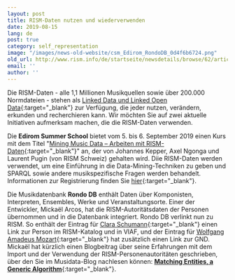 ```yaml
---
layout: post
title: RISM-Daten nutzen und wiederverwenden
date: 2019-08-15
lang: de
post: true
category: self_representation
image: "/images/news-old-website/csm_Edirom_RondoDB_0d4f6b6724.png"
old_url: http://www.rism.info/de/startseite/newsdetails/browse/62/article/64/using-and-reusing-rism-data.html
email: ''
author: ''
---
```



Die RISM-Daten - alle 1,1 Millionen Musikquellen sowie über 200.000 Normdateien - stehen als [Linked Data und Linked Open Data](https://opac.rism.info/index.php?id=10&L=0){:target="_blank"} zur Verfügung, die jeder nutzen, verändern, erkunden und recherchieren kann. Wir möchten Sie auf zwei aktuelle Initiativen aufmerksam machen, die die RISM-Daten verwenden.

Die **Edirom Summer School** bietet vom 5. bis 6. September 2019 einen Kurs mit dem Titel "[Mining Music Data – Arbeiten mit RISM-Daten](https://ess.uni-paderborn.de/2019/programm.html#mining){:target="_blank"}" an, der von Johannes Kepper, Axel Ngonga und Laurent Pugin (von RISM Schweiz) gehalten wird. Diie RISM-Daten werden verwendet, um eine Einführung in die Data-Mining-Techniken zu geben und SPARQL sowie andere musikspezifische Fragen werden behandelt. Informationen zur Registrierung finden Sie [hier](https://ess.uni-paderborn.de/2019/registrierung.html){:target="_blank"}.

Die Musikdatenbank **Rondo DB** enthält Daten über Komponisten, Interpreten, Ensembles, Werke und Veranstaltungsorte. Einer der Entwickler, Mickaël Arcos, hat die RISM-Autoritätsdaten der Personen übernommen und in die Datenbank integriert. Rondo DB verlinkt nun zu RISM. So enthält der Eintrag für [Clara Schumann](https://www.rondodb.com/people/150){:target="_blank"} einen Link zur Person im RISM-Katalog und in VIAF, und der Eintrag für [Wolfgang Amadeus Mozart](https://www.rondodb.com/people/525){:target="_blank"} hat zusätzlich einen Link zur GND. Mickaël hat kürzlich einen Blogbeitrag über seine Erfahrungen mit dem Import und der Verwendung der RISM-Personenautoritäten geschrieben, über den Sie im Musidata-Blog nachlesen können: [**Matching Entities, a Generic Algorithm**](https://musidata.wordpress.com/2019/07/23/matching-entities-a-generic-algorithm/){:target="_blank"}.



<script type="text/javascript">var switchTo5x=true;</script><script type="text/javascript" src="http://w.sharethis.com/button/buttons.js"></script><script type="text/javascript">stLight.options({publisher: "9b601438-1ce1-49d8-bfd7-9cff5df54c17", doNotHash: false, doNotCopy: false, hashAddressBar: false});</script>